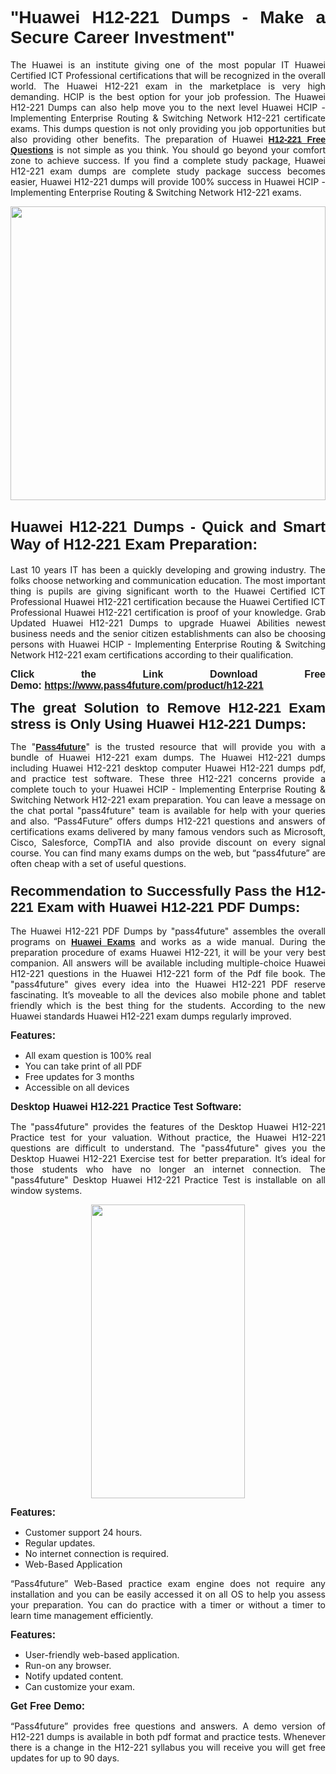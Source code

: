
<h1 style="text-align: justify;"><span style="font-family:Tahoma,Geneva,sans-serif;"><strong>"Huawei H12-221 Dumps - Make a Secure Career Investment"</strong></span></h1>

<p style="text-align: justify;">The Huawei is an institute giving one of the most popular IT Huawei Certified ICT Professional certifications that will be recognized in the overall world. The Huawei H12-221 exam in the marketplace is very high demanding. HCIP is the best option for your job profession. The Huawei H12-221 Dumps can also help move you to the next level Huawei HCIP - Implementing Enterprise Routing & Switching Network H12-221 certificate exams. This dumps question is not only providing you job opportunities but also providing other benefits. The preparation of Huawei <span style="font-family:Tahoma,Geneva,sans-serif;"><strong><a href="https://www.pass4future.com/questions/huawei/h12-221">H12-221 Free Questions</a></strong></span> is not simple as you think. You should go beyond your comfort zone to achieve success. If you find a complete study package, Huawei H12-221 exam dumps are complete study package success becomes easier, Huawei H12-221 dumps will provide 100% success in Huawei HCIP - Implementing Enterprise Routing & Switching Network H12-221 exams.</p>

<p style="text-align: justify;"><a href="https://www.pass4future.com/product/h12-221"><img alt="" src="https://lh3.googleusercontent.com/pw/AM-JKLVhEO4I138wJzOepD3laGU-R1M7eT-OTYdow6pCESip26lSeaxxzS9BVWUKuzj1e3L_MoxCfVgBEvV8ODwl1LGzlZbt6HJm3NXXplPwnYiBfuYM_eQCcVVRMaAwHdsl3AhHOZS-up7mzwmd4i4EpEGq=w1112-h625-no?authuser=0" style="width: 100%; height: 470px;" /></a></p>

<h2 style="text-align: justify;"><span style="font-size:24px;"><strong><span style="font-family:Tahoma,Geneva,sans-serif;">Huawei H12-221 Dumps - Quick and Smart Way of H12-221 Exam Preparation:</span></strong></span></h2>

<p style="text-align: justify;">Last 10 years IT has been a quickly developing and growing industry. The folks choose networking and communication education. The most important thing is pupils are giving significant worth to the Huawei Certified ICT Professional Huawei H12-221 certification because the Huawei Certified ICT Professional Huawei H12-221 certification is proof of your knowledge. Grab Updated Huawei H12-221 Dumps to upgrade Huawei Abilities newest business needs and the senior citizen establishments can also be choosing persons with Huawei HCIP - Implementing Enterprise Routing & Switching Network H12-221 exam certifications according to their qualification.</p>

<p style="text-align: justify;"><strong><span style="font-family:Lucida Sans Unicode,Lucida Grande,sans-serif;"><span style="font-size:16px;">Click the Link Download Free Demo: <a href="https://www.pass4future.com/product/h12-221">https://www.pass4future.com/product/h12-221</a></span></span></strong></p>

<p style="text-align: justify;"><strong><span style="font-size:22px;"><span style="font-family:Tahoma,Geneva,sans-serif;">The great Solution to Remove H12-221 Exam stress is Only Using Huawei H12-221 Dumps:</span></span></strong></p>

<p style="text-align: justify;">The "<span style="font-family:Lucida Sans Unicode,Lucida Grande,sans-serif;"><a href="https://www.pass4future.com/"><strong>Pass4future</strong></a></span>" is the trusted resource that will provide you with a bundle of Huawei H12-221 exam dumps. The Huawei H12-221 dumps including Huawei H12-221 desktop computer Huawei H12-221 dumps pdf, and practice test software. These three H12-221 concerns provide a complete touch to your Huawei HCIP - Implementing Enterprise Routing & Switching Network H12-221 exam preparation. You can leave a message on the chat portal "pass4future" team is available for help with your queries and also. “Pass4Future” offers dumps H12-221 questions and answers of certifications exams delivered by many famous vendors such as Microsoft, Cisco, Salesforce, CompTIA and also provide discount on every signal course. You can find many exams dumps on the web, but “pass4future” are often cheap with a set of useful questions.</p>

<h3 style="text-align: justify;"><span style="font-size:22px;"><strong><span style="font-family:Tahoma,Geneva,sans-serif;">Recommendation to Successfully Pass the H12-221 Exam with Huawei H12-221 PDF Dumps:</span></strong></span></h3>

<p style="text-align: justify;">The Huawei H12-221 PDF Dumps by "pass4future" assembles the overall programs on <span style="font-family:Lucida Sans Unicode,Lucida Grande,sans-serif;"><strong><a href="https://www.pass4future.com/huawei">Huawei Exams</a></strong></span> and works as a wide manual. During the preparation procedure of exams Huawei H12-221, it will be your very best companion. All answers will be available including multiple-choice Huawei H12-221 questions in the Huawei H12-221 form of the Pdf file book. The "pass4future" gives every idea into the Huawei H12-221 PDF reserve fascinating. It’s moveable to all the devices also mobile phone and tablet friendly which is the best thing for the students. According to the new Huawei standards Huawei H12-221 exam dumps regularly improved.</p>

<p style="text-align: justify;"><span style="font-family:Lucida Sans Unicode,Lucida Grande,sans-serif;"><span style="font-size:16px;"><strong>Features:</strong></span></span></p>

<ul>
	<li style="text-align: justify;">All exam question is 100% real</li>
	<li style="text-align: justify;">You can take print of all PDF</li>
	<li style="text-align: justify;">Free updates for 3 months </li>
	<li style="text-align: justify;">Accessible on all devices</li>
</ul>

<p style="text-align: justify;"><span style="font-family:Tahoma,Geneva,sans-serif;"><span style="font-size:16px;"><strong>Desktop Huawei H12-221 Practice Test Software:</strong></span></span></p>

<p style="text-align: justify;">The "pass4future" provides the features of the Desktop Huawei H12-221 Practice test for your valuation. Without practice, the Huawei H12-221 questions are difficult to understand. The "pass4future" gives you the Desktop Huawei H12-221 Exercise test for better preparation. It’s ideal for those students who have no longer an internet connection. The "pass4future" Desktop Huawei H12-221 Practice Test is installable on all window systems.</p>

<p style="text-align: center;"><a href="https://www.pass4future.com/product/h12-221"><img alt="" src="https://lh3.googleusercontent.com/pw/AM-JKLV3yUm3jiqqIo1xIsj1VJ_UeysYexQY-pRYO0rIFl3vg11QZioN-gzffpw2AfKqFynWuvoXOreWrWS0swpr4xmOSWfwII2jvatteuqrfxiWGFBSHPiZUCoi33jqeymK5dmu-0enyX6tayRCAMHw05jv=s625-no?authuser=0" style="width: 70%; height: 470px;" /></a></p>

<p style="text-align: justify;"><span style="font-size:16px;"><span style="font-family:Lucida Sans Unicode,Lucida Grande,sans-serif;"><strong>Features:</strong></span></span></p>

<ul>
	<li style="text-align: justify;">Customer support 24 hours. </li>
	<li style="text-align: justify;">Regular updates. </li>
	<li style="text-align: justify;">No internet connection is required.</li>
	<li style="text-align: justify;">Web-Based Application</li>
</ul>

<p style="text-align: justify;">“Pass4future” Web-Based practice exam engine does not require any installation and you can be easily accessed it on all OS to help you assess your preparation. You can do practice with a timer or without a timer to learn time management efficiently.</p>

<p style="text-align: justify;"><strong><span style="font-size:16px;"><span style="font-family:Lucida Sans Unicode,Lucida Grande,sans-serif;">Features:</span></span></strong></p>

<ul>
	<li style="text-align: justify;">User-friendly web-based application.</li>
	<li style="text-align: justify;">Run-on any browser. </li>
	<li style="text-align: justify;">Notify updated content.</li>
	<li style="text-align: justify;">Can customize your exam.</li>
</ul>

<p style="text-align: justify;"><span style="font-size:16px;"><span style="font-family:Lucida Sans Unicode,Lucida Grande,sans-serif;"><strong>Get Free Demo:</strong></span></span></p>

<p style="text-align: justify;">“Pass4future” provides free questions and answers. A demo version of H12-221 dumps is available in both pdf format and practice tests. Whenever there is a change in the H12-221 syllabus you will receive you will get free updates for up to 90 days. </p>
